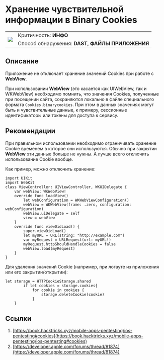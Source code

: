# Хранение чувствительной информации в Binary Cookies

<table class='noborder'>
    <colgroup>
      <col/>
      <col/>
    </colgroup>
    <tbody>
      <tr>
        <td rowspan="2"><img src="../../../img/defekt_info.png"/></td>
        <td>Критичность:<strong> ИНФО</strong></td>
      </tr>
      <tr>
        <td>Способ обнаружения:<strong> DAST, ФАЙЛЫ ПРИЛОЖЕНИЯ</strong></td>
      </tr>
    </tbody>
</table>

## Описание

Приложение не отключает хранение значений Cookies при работе с **WebView**.

При использовании **WebView** (это касается как UIWebView, так и WKWebView) необходимо помнить, что значения Cookies, полученные при посещении сайта, сохраняются локально в файле специального формата `Cookies.binarycookies`. При этом в данных значениях могут быть и чувствительные данные, к примеру, сессионные идентификаторы или токены для доступа к сервису.

## Рекомендации

При правильном использовании необходимо ограничивать хранение Cookie временем в которое они используются. Обычно при закрытии **WebView** эти данные больше не нужны. А лучше всего отключить использование Cookie вообще.

Как пример, можно отключить хранение:

    import UIKit
    import WebKit
    class ViewController: UIViewController, WKUIDelegate {
        var webView: WKWebView!
        override func loadView()
            let webConfiguration = WKWebViewConfiguration()
            webView = WKWebView(frame: .zero, configuration: webConfiguration)
            webView.uiDelegate = self
            view = webView
        }
        override func viewDidLoad() {
            super.viewDidLoad()
            let myURL = URL(string: "http://example.com")
            var myRequest = URLRequest(url: myURL!)
            myRequest.httpShouldHandleCookies = false
            webView.load(myRequest)
        }
    }

Для удаления значений Cookie (например, при логауте из приложения или его закрытии/открытии):

    let storage = HTTPCookieStorage.shared
            if let cookies = storage.cookies{
                for cookie in cookies {
                    storage.deleteCookie(cookie)
                }
        }

## Ссылки

1. [https://book.hacktricks.xyz/mobile-apps-pentesting/ios-pentesting#cookies](https://book.hacktricks.xyz/mobile-apps-pentesting/ios-pentesting#cookies)
2. [https://developer.apple.com/forums/thread/81874](https://developer.apple.com/forums/thread/81874)